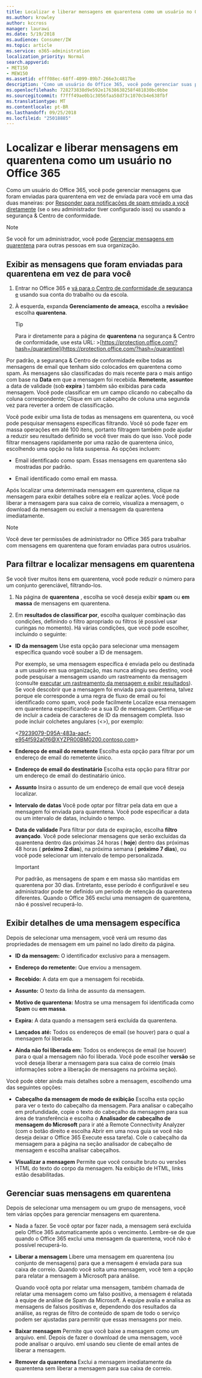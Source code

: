 ```yaml
---
title: Localizar e liberar mensagens em quarentena como um usuário no Office 365
ms.author: krowley
author: kccross
manager: laurawi
ms.date: 5/19/2018
ms.audience: Consumer/IW
ms.topic: article
ms.service: o365-administration
localization_priority: Normal
search.appverid:
- MET150
- MEW150
ms.assetid: efff08ec-68ff-4099-89b7-266e3c4817be
description: 'Como um usuário do Office 365, você pode gerenciar suas próprias mensagens em quarentena de spam em uma das duas maneiras: respondendo a spams notificações enviadas diretamente à você (se seu administrador tiver configurado a esse recurso,) ou usando o recurso de quarentena de spam na segurança &amp; conformidade Centro.'
ms.openlocfilehash: 728273838d9e592e17638638258f481830bc0bbe
ms.sourcegitcommit: f7fff49ae0b1c3056faa58d73c1070cb4e638fbf
ms.translationtype: MT
ms.contentlocale: pt-BR
ms.lasthandoff: 09/25/2018
ms.locfileid: "25018885"
---
```

# <a name="find-and-release-quarantined-messages-as-a-user-in-office-365"></a>Localizar e liberar mensagens em quarentena como um usuário no Office 365

Como um usuário do Office 365, você pode gerenciar mensagens que foram enviadas para quarentena em vez de enviada para você em uma das duas maneiras: por [Responder para notificações de spam enviado a você diretamente](use-spam-notifications-to-release-and-report-quarantined-messages.md) (se o seu administrador tiver configurado isso) ou usando a segurança &amp; Centro de conformidade. 
  
> [!NOTE]
> Se você for um administrador, você pode [Gerenciar mensagens em quarentena](manage-quarantined-messages-and-files.md) para outras pessoas em sua organização. 
  
## <a name="view-messages-that-were-sent-to-quarantine-instead-of-to-you"></a>Exibir as mensagens que foram enviadas para quarentena em vez de para você

1. Entrar no Office 365 e [vá para o Centro de conformidade de segurança e](go-to-the-securitycompliance-center.md) usando sua conta do trabalho ou da escola. 
    
2. À esquerda, expanda **Gerenciamento de ameaça**, escolha a **revisão**e escolha **quarentena**.
    
    > [!TIP]
    > Para ir diretamente para a página de **quarentena** na segurança &amp; Centro de conformidade, use esta URL: >[https://protection.office.com/?hash=/quarantine](https://protection.office.com/?hash=/quarantine)
  
Por padrão, a segurança &amp; Centro de conformidade exibe todas as mensagens de email que tenham sido colocados em quarentena como spam. As mensagens são classificadas do mais recente para o mais antigo com base na **Data** em que a mensagem foi recebida. **Remetente**, **assunto**e a data de validade (sob **expira** ) também são exibidas para cada mensagem. Você pode classificar em um campo clicando no cabeçalho da coluna correspondente; Clique em um cabeçalho de coluna uma segunda vez para reverter a ordem de classificação. 
  
Você pode exibir uma lista de todas as mensagens em quarentena, ou você pode pesquisar mensagens específicas filtrando. Você só pode fazer em massa operações em até 100 itens, portanto filtragem também pode ajudar a reduzir seu resultado definido se você tiver mais do que isso. Você pode filtrar mensagens rapidamente por uma razão de quarentena único, escolhendo uma opção na lista suspensa. As opções incluem:
  
- Email identificado como spam. Essas mensagens em quarentena são mostradas por padrão.
    
- Email identificado como email em massa.
    
Após localizar uma determinada mensagem em quarentena, clique na mensagem para exibir detalhes sobre ela e realizar ações. Você pode liberar a mensagem para sua caixa de correio, visualiza a mensagem, o download da mensagem ou excluir a mensagem da quarentena imediatamente.
  
> [!NOTE]
> Você deve ter permissões de administrador no Office 365 para trabalhar com mensagens em quarentena que foram enviadas para outros usuários. 
  
## <a name="to-filter-and-find-quarantined-messages"></a>Para filtrar e localizar mensagens em quarentena

Se você tiver muitos itens em quarentena, você pode reduzir o número para um conjunto gerenciável, filtrando-los.
  
1. Na página de **quarentena** , escolha se você deseja exibir **spam** ou **em massa** de mensagens em quarentena. 
    
2. Em **resultados de classificar por**, escolha qualquer combinação das condições, definindo o filtro apropriado ou filtros (é possível usar curingas no momento). Há várias condições, que você pode escolher, incluindo o seguinte:
    
  - **ID da mensagem** Use esta opção para selecionar uma mensagem específica quando você souber a ID de mensagem. 
    
    Por exemplo, se uma mensagem específica é enviada pelo ou destinada a um usuário em sua organização, mas nunca atingiu seu destino, você pode pesquisar a mensagem usando um rastreamento da mensagem (consulte [executar um rastreamento da mensagem e exibir resultados](https://go.microsoft.com/fwlink/?LinkId=799737)). Se você descobrir que a mensagem foi enviada para quarentena, talvez porque ele corresponde a uma regra de fluxo de email ou foi identificado como spam, você pode facilmente Localize essa mensagem em quarentena especificando-se a sua ID de mensagem. Certifique-se de incluir a cadeia de caracteres de ID da mensagem completa. Isso pode incluir colchetes angulares (\<\>), por exemplo:
    
    \<79239079-D95A-483a-aacf-e954f592a0f6@XYZPR00BM0200.contoso.com\>
    
  - **Endereço de email do remetente** Escolha esta opção para filtrar por um endereço de email do remetente único. 
    
  - **Endereço de email do destinatário** Escolha esta opção para filtrar por um endereço de email do destinatário único. 
    
  - **Assunto** Insira o assunto de um endereço de email que você deseja localizar. 
    
  - **Intervalo de datas** Você pode optar por filtrar pela data em que a mensagem foi enviada para quarentena. Você pode especificar a data ou um intervalo de datas, incluindo o tempo. 
    
  - **Data de validade** Para filtrar por data de expiração, escolha **filtro avançado**. Você pode selecionar mensagens que serão excluídas da quarentena dentro das próximas 24 horas ( **hoje**) dentro das próximas 48 horas ( **próximo 2 dias**), na próxima semana ( **próximo 7 dias**), ou você pode selecionar um intervalo de tempo personalizada.
    
    > [!IMPORTANT]
    > Por padrão, as mensagens de spam e em massa são mantidas em quarentena por 30 dias. Entretanto, esse período é configurável e seu administrador pode ter definido um período de retenção da quarentena diferentes. Quando o Office 365 exclui uma mensagem de quarentena, não é possível recuperá-lo. 
  
## <a name="view-details-for-a-specific-message"></a>Exibir detalhes de uma mensagem específica

Depois de selecionar uma mensagem, você verá um resumo das propriedades de mensagem em um painel no lado direito da página.
  
- **ID da mensagem:** O identificador exclusivo para a mensagem. 
    
- **Endereço do remetente:** Que enviou a mensagem. 
    
- **Recebido:** A data em que a mensagem foi recebida. 
    
- **Assunto:** O texto da linha de assunto da mensagem. 
    
- **Motivo de quarentena:** Mostra se uma mensagem foi identificada como **Spam** ou **em massa**.
    
- **Expira:** A data quando a mensagem será excluída da quarentena. 
    
- **Lançados até:** Todos os endereços de email (se houver) para o qual a mensagem foi liberada. 
    
- **Ainda não foi liberada em:** Todos os endereços de email (se houver) para o qual a mensagem não foi liberada. Você pode escolher **versão** se você deseja liberar a mensagem para sua caixa de correio (mais informações sobre a liberação de mensagens na próxima seção). 
    
Você pode obter ainda mais detalhes sobre a mensagem, escolhendo uma das seguintes opções:
  
- **Cabeçalho da mensagem de modo de exibição** Escolha esta opção para ver o texto do cabeçalho da mensagem. Para analisar o cabeçalho em profundidade, copie o texto do cabeçalho da mensagem para sua área de transferência e escolha o **Analisador de cabeçalho de mensagem do Microsoft** para ir até a Remote Connectivity Analyzer (com o botão direito e escolha Abrir em uma nova guia se você não deseja deixar o Office 365 Execute essa tarefa). Cole o cabeçalho da mensagem para a página na seção analisador de cabeçalho de mensagem e escolha analisar cabeçalhos. 
    
- **Visualizar a mensagem** Permite que você consulte bruto ou versões HTML do texto do corpo da mensagem. Na exibição de HTML, links estão desabilitadas. 
    
## <a name="manage-your-quarantined-messages"></a>Gerenciar suas mensagens em quarentena

Depois de selecionar uma mensagem ou um grupo de mensagens, você tem várias opções para gerenciar mensagens em quarentena.
  
- Nada a fazer. Se você optar por fazer nada, a mensagem será excluída pelo Office 365 automaticamente após o vencimento. Lembre-se de que quando o Office 365 exclui uma mensagem da quarentena, você não é possível recuperá-lo.
    
- **Liberar a mensagem** Libere uma mensagem em quarentena (ou conjunto de mensagens) para que a mensagem é enviada para sua caixa de correio. Quando você solta uma mensagem, você tem a opção para relatar a mensagem à Microsoft para análise. 
    
    Quando você opta por relatar uma mensagem, também chamada de relatar uma mensagem como um falso positivo, a mensagem é relatada à equipe de análise de Spam da Microsoft. A equipe avalia e analisa as mensagens de falsos positivas e, dependendo dos resultados da análise, as regras de filtro de conteúdo de spam de todo o serviço podem ser ajustadas para permitir que essas mensagens por meio.
    
- **Baixar mensagem** Permite que você baixe a mensagem como um arquivo. eml. Depois de fazer o download de uma mensagem, você pode analisar o arquivo. eml usando seu cliente de email antes de liberar a mensagem. 
    
- **Remover da quarentena** Exclui a mensagem imediatamente da quarentena sem liberar a mensagem para sua caixa de correio. 
    

